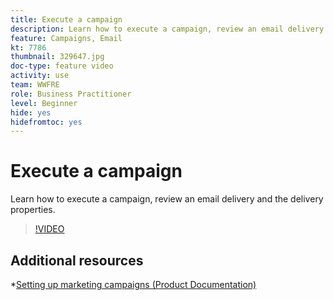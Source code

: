 ```yaml
---
title: Execute a campaign
description: Learn how to execute a campaign, review an email delivery and the delivery properties.
feature: Campaigns, Email
kt: 7786
thumbnail: 329647.jpg
doc-type: feature video
activity: use
team: WWFRE
role: Business Practitioner
level: Beginner
hide: yes
hidefromtoc: yes
---
```


# Execute a campaign

Learn how to execute a campaign, review an email delivery and the delivery properties.

>[!VIDEO](https://video.tv.adobe.com/v/329647?quality=12)

## Additional resources

*[Setting up marketing campaigns (Product Documentation)](https://experienceleague.adobe.com/docs/campaign-classic/using/orchestrating-campaigns/orchestrate-campaigns/setting-up-marketing-campaigns.html)
